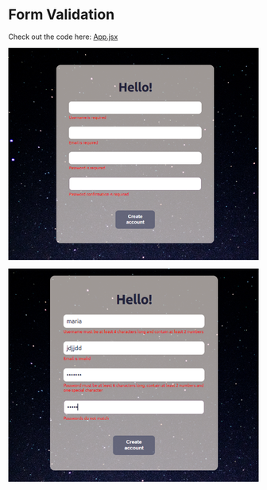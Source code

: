 # Form Validation

Check out the code here: [App.jsx](src/App.jsx)

![Empty form](public/assets/form-validation-empty.png)

![Error inputs](public/assets/form-validation-error.png)
